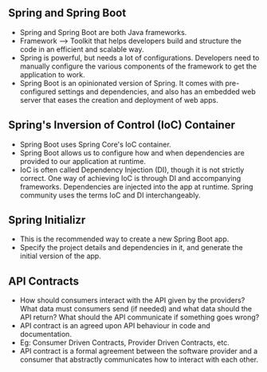 ## Spring and Spring Boot

* Spring and Spring Boot are both Java frameworks.
* Framework --> Toolkit that helps developers build and structure the code in an efficient and scalable way.
* Spring is powerful, but needs a lot of configurations. Developers need to manually configure the various components of the framework to get the application to work.
* Spring Boot is an opinionated version of Spring. It comes with pre-configured settings and dependencies, and also has an embedded web server that eases the creation and deployment of web apps.


## Spring's Inversion of Control (IoC) Container

* Spring Boot uses Spring Core's IoC container.
* Spring Boot allows us to configure how and when dependencies are provided to our application at runtime.
* IoC is often called Dependency Injection (DI), though it is not strictly correct. One way of achieving IoC is through DI and accompanying frameworks. Dependencies are injected into the app at runtime. Spring community uses the terms IoC and DI interchangeably.


## Spring Initializr

* This is the recommended way to create a new Spring Boot app.
* Specify the project details and dependencies in it, and generate the initial version of the app.


## API Contracts

* How should consumers interact with the API given by the providers? What data must consumers send (if needed) and what data should the API return? What should the API communicate if something goes wrong?
* API contract is an agreed upon API behaviour in code and documentation.
* Eg: Consumer Driven Contracts, Provider Driven Contracts, etc.
* API contract is a formal agreement between the software provider and a consumer that abstractly communicates how to interact with each other.

